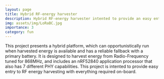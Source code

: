 ```yaml
---
layout: page
title: Hybrid RF-energy harvester
description: Hybrid RF-energy harvester intented to provide an easy entry to RF energy harvesting experiments.
img: assets/img/LoRaBC.jpg
importance: 3
category: fun
---
```


This project presents a hybrid platform, which can opportunistically run when harvested energy is available and has a reliable fallback with a primary battery. It is designed to harvest energy from Radio-Frequency tuned for 868MHz, and includes an nRF52840 application processor that also has 7 different PHY capabilities. This project is intented to provide easy entry to RF energy harvesting with everything required on-board.

